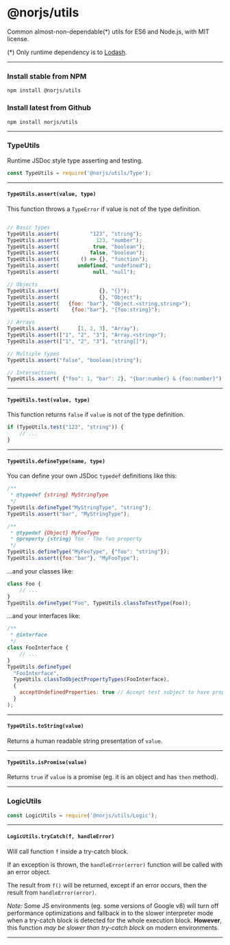 # @norjs/utils

Common almost-non-dependable(*) utils for ES6 and Node.js, with MIT license.

(*) Only runtime dependency is to [Lodash](https://lodash.com/).

----------------------------------------------------------------------------------------------------

### Install stable from NPM

`npm install @norjs/utils`

### Install latest from Github

`npm install norjs/utils`

----------------------------------------------------------------------------------------------------

### TypeUtils 

Runtime JSDoc style type asserting and testing.

```js
const TypeUtils = require('@norjs/utils/Type');
```

----------------------------------------------------------------------------------------------------

#### `TypeUtils.assert(value, type)`

This function throws a `TypeError` if value is not of the type definition.

```js

// Basic types
TypeUtils.assert(          "123", "string");
TypeUtils.assert(            123, "number");
TypeUtils.assert(           true, "boolean");
TypeUtils.assert(          false, "boolean");
TypeUtils.assert(       () => {}, "function");
TypeUtils.assert(      undefined, "undefined");
TypeUtils.assert(           null, "null");

// Objects
TypeUtils.assert(             {}, "{}");
TypeUtils.assert(             {}, "Object");
TypeUtils.assert(   {foo: "bar"}, "Object.<string,string>");
TypeUtils.assert(    {foo:"bar"}, "{foo:string}");

// Arrays
TypeUtils.assert(      [1, 2, 3], "Array");
TypeUtils.assert(["1", "2", "3"], "Array.<string>");
TypeUtils.assert(["1", "2", "3"], "string[]");

// Multiple types
TypeUtils.assert("false", "boolean|string");

// Intersections
TypeUtils.assert( {"foo": 1, "bar": 2}, "{bar:number} & {foo:number}");

```

----------------------------------------------------------------------------------------------------

#### `TypeUtils.test(value, type)`

This function returns `false` if `value` is not of the type definition.

```js
if (TypeUtils.test("123", "string")) {
    // ...
}
```

----------------------------------------------------------------------------------------------------

#### `TypeUtils.defineType(name, type)`

You can define your own JSDoc `typedef` definitions like this:

```js
/** 
 * @typedef {string} MyStringType
 */
TypeUtils.defineType("MyStringType", "string");
TypeUtils.assert("bar", "MyStringType");

/** 
 * @typedef {Object} MyFooType
 * @property {string} foo - The foo property
 */
TypeUtils.defineType("MyFooType", {"foo": "string"});
TypeUtils.assert({foo:"bar"}, "MyFooType");
```

...and your classes like:

```js
class Foo { 
    // ...
}
TypeUtils.defineType("Foo", TypeUtils.classToTestType(Foo));
```

...and your interfaces like: 

```js
/**
 * @interface
 */
class FooInterface {
    // ...    
}
TypeUtils.defineType(
  "FooInterface", 
  TypeUtils.classToObjectPropertyTypes(FooInterface),
  {
    acceptUndefinedProperties: true // Accept test subject to have properties not defined in FooInterface
  }
);
```

----------------------------------------------------------------------------------------------------

#### `TypeUtils.toString(value)`

Returns a human readable string presentation of `value`.

----------------------------------------------------------------------------------------------------

#### `TypeUtils.isPromise(value)`

Returns `true` if `value` is a promise (eg. it is an object and has `then` method).

----------------------------------------------------------------------------------------------------

### LogicUtils 

```js
const LogicUtils = require('@norjs/utils/Logic');
```

----------------------------------------------------------------------------------------------------

#### `LogicUtils.tryCatch(f, handleError)`

Will call function `f` inside a try-catch block.

If an exception is thrown, the `handleError(error)` function will be called with an error object.

The result from `f()` will be returned, except if an error occurs, then the result from `handleError(error)`.

*Note:* Some JS environments (eg. some versions of Google v8) will turn off performance optimizations 
and fallback in to the slower interpreter mode when a try-catch block is detected for the whole 
execution block. **However**, this function *may be slower than try-catch block* on modern environments. 

----------------------------------------------------------------------------------------------------


